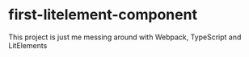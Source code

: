 # first-litelement-component

This project is just me messing around with Webpack, TypeScript and LitElements
